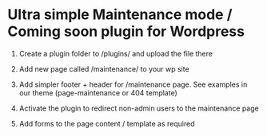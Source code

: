 # Ultra simple Maintenance mode / Coming soon plugin for Wordpress

1. Create a plugin folder to /plugins/ and upload the file there

2. Add new page called /maintenance/ to your wp site

3. Add simpler footer + header for /maintenance page. See examples in our theme (page-maintenance or 404 template)

4. Activate the plugin to redirect non-admin users to the maintenance page

5. Add forms to the page content / template as required
